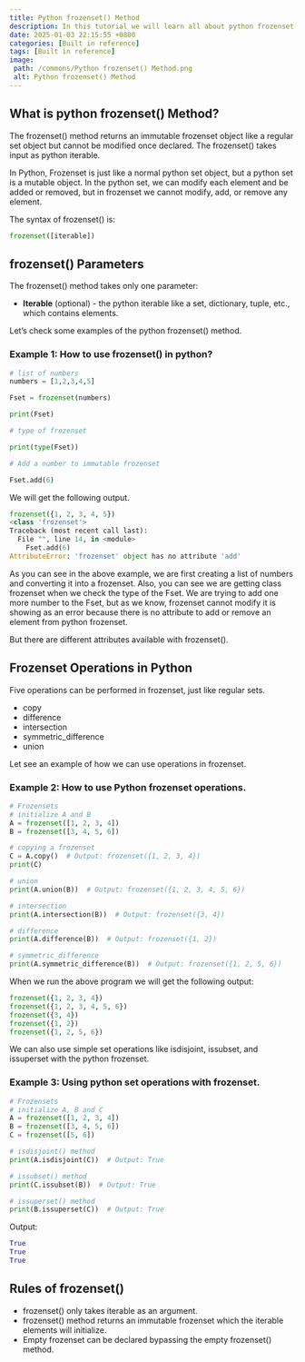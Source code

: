 ```yaml
---
title: Python frozenset() Method
description: In this tutorial we will learn all about python frozenset() metod and its uses.
date: 2025-01-03 22:15:55 +0800
categories: [Built in reference]
tags: [Built in reference]
image:
 path: /commons/Python frozenset() Method.png
 alt: Python frozenset() Method
---
```


## What is python frozenset() Method?

The frozenset() method returns an immutable frozenset object like a regular set object but cannot be modified once declared. The frozenset() takes input as python iterable.

In Python, Frozenset is just like a normal python set object, but a python set is a mutable object. In the python set, we can modify each element and be added or removed, but in frozenset we cannot modify, add, or remove any element.

The syntax of frozenset() is:

```python
frozenset([iterable])

```

<script type="text/javascript">
	atOptions = {
		'key' : 'f934c5057f4cfe34762901514605d248',
		'format' : 'iframe',
		'height' : 180,
		'width' : 800,
		'params' : {}
	};
</script>
<script type="text/javascript" src="https://www.highperformanceformat.com/f934c5057f4cfe34762901514605d248/invoke.js"></script>
## frozenset() Parameters

The frozenset() method takes only one parameter:

* **Iterable** (optional) \- the python iterable like a set, dictionary, tuple, etc., which contains elements.

Let’s check some examples of the python frozenset() method.

### Example 1: How to use frozenset() in python?

```python
# list of numbers
numbers = [1,2,3,4,5]

Fset = frozenset(numbers)

print(Fset)

# type of frozenset

print(type(Fset))

# Add a number to immutable frozenset

Fset.add(6)

```

<script type="text/javascript">
	atOptions = {
		'key' : 'f934c5057f4cfe34762901514605d248',
		'format' : 'iframe',
		'height' : 180,
		'width' : 800,
		'params' : {}
	};
</script>
<script type="text/javascript" src="https://www.highperformanceformat.com/f934c5057f4cfe34762901514605d248/invoke.js"></script>
We will get the following output.

```python
frozenset({1, 2, 3, 4, 5})
<class 'frozenset'>
Traceback (most recent call last):
  File "", line 14, in <module>
    Fset.add(6)
AttributeError: 'frozenset' object has no attribute 'add'

```

As you can see in the above example, we are first creating a list of numbers and converting it into a frozenset. Also, you can see we are getting class frozenset when we check the type of the Fset. We are trying to add one more number to the Fset, but as we know, frozenset cannot modify it is showing as an error because there is no attribute to add or remove an element from python frozenset.

But there are different attributes available with frozenset().

## Frozenset Operations in Python

Five operations can be performed in frozenset, just like regular sets.

* copy  
* difference  
* intersection   
* symmetric\_difference   
* union   
  


Let see an example of how we can use operations in frozenset.

### Example 2: How to use Python frozenset operations.

```python
# Frozensets
# initialize A and B
A = frozenset([1, 2, 3, 4])
B = frozenset([3, 4, 5, 6])

# copying a frozenset
C = A.copy()  # Output: frozenset({1, 2, 3, 4})
print(C)

# union
print(A.union(B))  # Output: frozenset({1, 2, 3, 4, 5, 6})

# intersection
print(A.intersection(B))  # Output: frozenset({3, 4})

# difference
print(A.difference(B))  # Output: frozenset({1, 2})

# symmetric_difference
print(A.symmetric_difference(B))  # Output: frozenset({1, 2, 5, 6})

```

When we run the above program we will get the following output:

```python
frozenset({1, 2, 3, 4})
frozenset({1, 2, 3, 4, 5, 6})
frozenset({3, 4})
frozenset({1, 2})
frozenset({1, 2, 5, 6})

```

We can also use simple set operations like isdisjoint, issubset, and issuperset with the python frozenset.

### Example 3: Using python set operations with frozenset.

```python
# Frozensets
# initialize A, B and C
A = frozenset([1, 2, 3, 4])
B = frozenset([3, 4, 5, 6])
C = frozenset([5, 6])

# isdisjoint() method
print(A.isdisjoint(C))  # Output: True

# issubset() method
print(C.issubset(B))  # Output: True

# issuperset() method
print(B.issuperset(C))  # Output: True

```
<script type="text/javascript">
	atOptions = {
		'key' : 'f934c5057f4cfe34762901514605d248',
		'format' : 'iframe',
		'height' : 180,
		'width' : 800,
		'params' : {}
	};
</script>
<script type="text/javascript" src="https://www.highperformanceformat.com/f934c5057f4cfe34762901514605d248/invoke.js"></script>
Output:

```python
True
True
True

```

## Rules of frozenset() 

* frozenset() only takes iterable as an argument.  
* frozenset() method returns an immutable frozenset which the iterable elements will initialize.  
* Empty frozenset can be declared bypassing the empty frozenset() method.